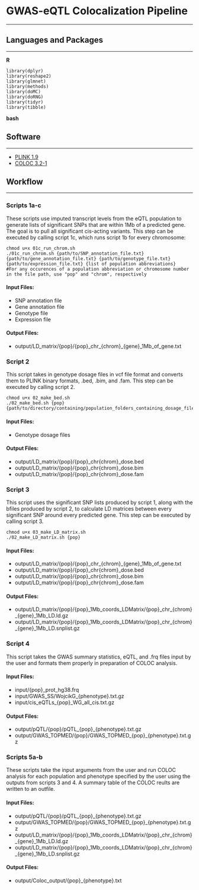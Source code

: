 # GWAS-eQTL Colocalization Pipeline
---
## Languages and Packages
---
**R**
```
library(dplyr)
library(reshape2)
library(glmnet)
library(methods)
library(doMC)
library(doRNG)
library(tidyr)
library(tibble)
```
**bash**
## Software ##
---
- [PLINK 1.9](https://www.cog-genomics.org/plink/)
- [COLOC 3.2-1](https://github.com/chr1swallace/coloc)

## Workflow ##
---
### Scripts 1a-c ###
These scripts use imputed transcript levels from the eQTL population to generate lists of significant SNPs that are within 1Mb of a predicted gene. The goal is to pull all significant cis-acting variants. This step can be executed by calling script 1c, which runs script 1b for every chromosome:
```
chmod u+x 01c_run_chrom.sh
./01c_run_chrom.sh {path/to/SNP_annotation_file.txt} {path/to/gene_annotation_file.txt} {path/to/genotype_file.txt} {path/to/expression_file.txt} {list of population abbreviations}
#For any occurences of a population abbreviation or chromosome number in the file path, use "pop" and "chrom", respectively
```
#### Input Files: ####
- SNP annotation file
- Gene annotation file
- Genotype file
- Expression file
#### Output Files: ####
- output/LD_matrix/{pop}/{pop}\_chr\_{chrom}\_{gene}\_1Mb\_of\_gene.txt

### Script 2 ###
This script takes in genotype dosage files in vcf file format and converts them to PLINK binary formats, .bed, .bim, and .fam. This step can be executed by calling script 2.
```
chmod u+x 02_make_bed.sh 
./02_make_bed.sh {pop} {path/to/directory/containing/population_folders_containing_dosage_files/}
```
#### Input Files: ####
- Genotype dosage files
#### Output Files: ####
- output/LD_matrix/{pop}/{pop}\_chr{chrom}\_dose.bed
- output/LD_matrix/{pop}/{pop}\_chr{chrom}\_dose.bim
- output/LD_matrix/{pop}/{pop}\_chr{chrom}\_dose.fam

### Script 3 ###
This script uses the significant SNP lists produced by script 1, along with the bfiles produced by script 2, to calculate LD matrices between every significant SNP around every predicted gene. This step can be executed by calling script 3.
```
chmod u+x 03_make_LD_matrix.sh
./02_make_LD_matrix.sh {pop}
```
#### Input Files: ####
- output/LD_matrix/{pop}/{pop}\_chr\_{chrom}\_{gene}\_1Mb\_of\_gene.txt
- output/LD_matrix/{pop}/{pop}\_chr{chrom}\_dose.bed
- output/LD_matrix/{pop}/{pop}\_chr{chrom}\_dose.bim
- output/LD_matrix/{pop}/{pop}\_chr{chrom}\_dose.fam
#### Output Files: ####
- output/LD_matrix/{pop}/{pop}\_1Mb\_coords\_LDMatrix/{pop}\_chr\_{chrom}\_{gene}\_1Mb\_LD.ld.gz
- output/LD_matrix/{pop}/{pop}\_1Mb\_coords\_LDMatrix/{pop}\_chr\_{chrom}\_{gene}\_1Mb\_LD.snplist.gz

### Script 4 ###
This script takes the GWAS summary statistics, eQTL, and .frq files input by the user and formats them properly in preparation of COLOC analysis.
#### Input Files: ####
- input/{pop}\_prot\_hg38.frq
- input/GWAS_SS/WojcikG_{phenotype}.txt.gz
- input/cis_eQTLs\_{pop}\_WG\_all\_cis.txt.gz
#### Output Files: ####
- output/pQTL/{pop}/pQTL\_{pop}\_{phenotype}.txt.gz
- output/GWAS_TOPMED/{pop}/GWAS\_TOPMED\_{pop}\_{phenotype}.txt.gz

### Scripts 5a-b ###
These scripts take the input arguments from the user and run COLOC analysis for each population and phenotype specified by the user using the outputs from scripts 3 and 4. A summary table of the COLOC reults are written to an outfile.
#### Input Files: ####
- output/pQTL/{pop}/pQTL\_{pop}\_{phenotype}.txt.gz
- output/GWAS_TOPMED/{pop}/GWAS\_TOPMED\_{pop}\_{phenotype}.txt.gz
- output/LD_matrix/{pop}/{pop}\_1Mb\_coords\_LDMatrix/{pop}\_chr\_{chrom}\_{gene}\_1Mb\_LD.ld.gz
- output/LD_matrix/{pop}/{pop}\_1Mb\_coords\_LDMatrix/{pop}\_chr\_{chrom}\_{gene}\_1Mb\_LD.snplist.gz
#### Output Files: ####
- output/Coloc_output/{pop}\_{phenotype}.txt
